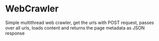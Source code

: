 # WebCrawler
Simple multithread web crawler, get the urls with POST request, passes over all urls, loads content and returns the page metadata as JSON response 
